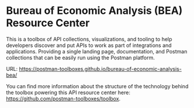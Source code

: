 # Bureau of Economic Analysis (BEA) Resource Center
This is a toolbox of API collections, visualizations, and tooling to help developers discover and put APIs to work as part of integrations and applications. Providing a single landing page, documentation, and Postman collections that can be easily run using the Postman platform.

URL: https://postman-toolboxes.github.io/bureau-of-economic-analysis-bea/

You can find more information about the structure of the technology behind the toolbox powering this API resource center here: https://github.com/postman-toolboxes/toolbox.

